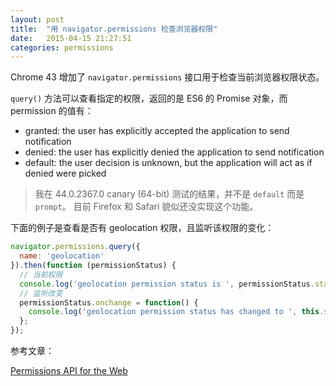 ```yaml
---
layout: post
title:  "用 navigator.permissions 检查浏览器权限"
date:   2015-04-15 21:27:51
categories: permissions
---
```


Chrome 43 增加了 `navigator.permissions` 接口用于检查当前浏览器权限状态。

`query()` 方法可以查看指定的权限，返回的是 ES6 的 Promise 对象，而 permission 的值有：

- granted: the user has explicitly accepted the application to send notification
- denied: the user has explicitly denied the application to send notification
- default: the user decision is unknown, but the application will act as if denied were picked

> 我在 44.0.2367.0 canary (64-bit) 测试的结果，并不是 `default` 而是 `prompt`。
> 目前 Firefox 和 Safari 貌似还没实现这个功能。

下面的例子是查看是否有 geolocation 权限，且监听该权限的变化：

```javascript
navigator.permissions.query({
  name: 'geolocation'
}).then(function (permissionStatus) {
  // 当前权限
  console.log('geolocation permission status is ', permissionStatus.status);
  // 监听改变
  permissionStatus.onchange = function() {
    console.log('geolocation permission status has changed to ', this.status);
  };
});
```

参考文章：

[Permissions API for the Web](http://updates.html5rocks.com/2015/04/permissions-api-for-the-web)
